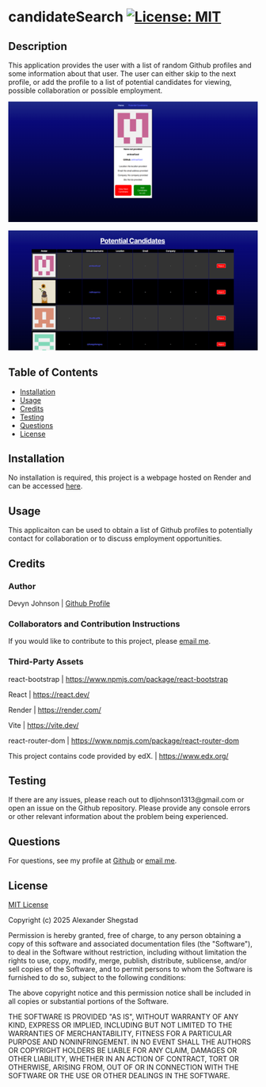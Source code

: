 # candidateSearch [![License: MIT](https://img.shields.io/badge/License-MIT-yellow.svg)](https://opensource.org/licenses/MIT)
            
## Description
<p>This application provides the user with a list of random Github profiles and some information about that user. The user can either skip to the next profile, or add the profile to a list of potential candidates for viewing, possible collaboration or possible employment.</p>

![candidate search screenshot](./src/assets/candidateSearch.png)

![list of potential candidates](./src/assets/potentialCandidates.png) 

            
## Table of Contents
- [Installation](#installation)
- [Usage](#usage)
- [Credits](#credits)
- [Testing](#testing)
- [Questions](#questions)
- [License](#license)
            
## Installation
<p>No installation is required, this project is a webpage hosted on Render and can be accessed <a href="https://candidatesearch-bwkn.onrender.com">here</a>.</p>
            
## Usage
<p>This applicaiton can be used to obtain a list of Github profiles to potentially contact for collaboration or to discuss employment opportunities.</p>
            
## Credits

### Author
<p>Devyn Johnson | <a href="https://github.com/DevynJohnson">Github Profile</a></p>
        
### Collaborators and Contribution Instructions

<p>If you would like to contribute to this project, please <a href="mailto:dljohnson1313@gmail.com">email me</a>.</p>
            
### Third-Party Assets
<p>react-bootstrap | <a href="https://www.npmjs.com/package/react-bootstrap">https://www.npmjs.com/package/react-bootstrap</a></p><p>React | <a href="https://react.dev/">https://react.dev/</a></p><p>Render | <a href="https://render.com/">https://render.com/</a></p><p>Vite | <a href="https://vite.dev/">https://vite.dev/</a></p><p>react-router-dom | <a href="https://www.npmjs.com/package/react-router-dom">https://www.npmjs.com/package/react-router-dom</a></p><p>This project contains code provided by edX. | <a href="https://www.edx.org/">https://www.edx.org/</a></p>

## Testing
<p>If there are any issues, please reach out to dljohnson1313@gmail.com or open an issue on the Github repository. Please provide any console errors or other relevant information about the problem being experienced.</p>

## Questions
<p>For questions, see my profile at <a href="https://github.com/DevynJohnson">Github</a> or <a href="mailto:dljohnson1313@gmail.com">email me</a>.</p>
            
## License
<a href="https://opensource.org/licenses/MIT">MIT License</a>

Copyright (c) 2025 Alexander Shegstad

Permission is hereby granted, free of charge, to any person obtaining a copy of this software and associated documentation files (the "Software"), to deal in the Software without restriction, including without limitation the rights to use, copy, modify, merge, publish, distribute, sublicense, and/or sell copies of the Software, and to permit persons to whom the Software is furnished to do so, subject to the following conditions:

The above copyright notice and this permission notice shall be included in all copies or substantial portions of the Software.

THE SOFTWARE IS PROVIDED "AS IS", WITHOUT WARRANTY OF ANY KIND, EXPRESS OR IMPLIED, INCLUDING BUT NOT LIMITED TO THE WARRANTIES OF MERCHANTABILITY, FITNESS FOR A PARTICULAR PURPOSE AND NONINFRINGEMENT. IN NO EVENT SHALL THE AUTHORS OR COPYRIGHT HOLDERS BE LIABLE FOR ANY CLAIM, DAMAGES OR OTHER LIABILITY, WHETHER IN AN ACTION OF CONTRACT, TORT OR OTHERWISE, ARISING FROM, OUT OF OR IN CONNECTION WITH THE SOFTWARE OR THE USE OR OTHER DEALINGS IN THE SOFTWARE.
